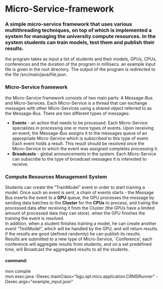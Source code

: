 # Micro-Service-framework
### A simple micro-service framework that uses various multithreading techniques, on top of which is implemented a system for managing the university compute resources. In the system students can train models, test them and publish their results.
  
the program takes as input a list of students and their models, GPUs, CPUs, conferences and the duration of the program in millisecs. an example input file is given in the root directory.
The output of the program is redirected to the file /src/main/java/file.json.
  
### Micro-Service framework
the Micro-Service framework consists of two main parts: A Message-Bus and Micro-Services. Each Micro-Service is a
thread that can exchange messages with other Micro-Services using a shared object
referred to as the Message-Bus. There are two different types of messages: 
- __Events__ - an action that needs to be processed. Each Micro-Service specializes in processing one or more types of events.
Upon receiving an event, the Message-Bus assigns it to the messages queue of an appropriate Micro-Service which is subscribed to this type of
event. Each event holds a result. This result should be resolved once the Micro-Service to
which the event was assigned completes processing it.
- __Broadcasts__ - global announcements in the system. Each Micro-Service can subscribe to the type of broadcast messages it is interested to receive.

### Compute Resources Management System  
Students can create the “TrainModel” event in order to start training a model. 
Once such an event is sent, a chain of events starts - the Message Bus inserts the event to a __GPU__ queue, the GPU processes the message by sending data batches to 
the __Cluster__ for the __CPUs__ to process, and trainig the processed data after receiving it from the Cluster (the GPUs have a limited amount of processed data they can store).
when the GPU finishes the training the event is resolved.  
In addition, when a student finishes training a model, he can create another event
“TestModel”, which will be handled by the GPU, and will return results.
if the results are good (defined randomly) he can publish its results.  
Results are submitted to a new type of Micro-Service, `Conference’, each conference will
aggregate results from students, and on a set predefined time, will Broadcast the
aggregated results to all the students.

#### command:
mvn compile  
mvn exec:java -Dexec.mainClass="bgu.spl.mics.application.CRMSRunner" -Dexec.args="example_input.json"
